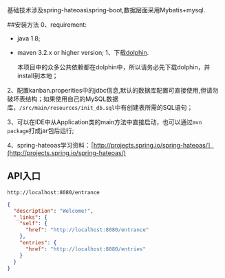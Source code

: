 基础技术涉及spring-hateoas\spring-boot,数据层面采用Mybatis+mysql.


##安装方法 
0、requirement:  
* java 1.8;  
* maven 3.2.x or higher version; 
1、下载[dolphin](https://github.com/xubitao/dolphin).

   本项目中的众多公共依赖都在dolphin中，所以请务必先下载dolphin，并install到本地；

2、配置kanban.properities中的jdbc信息,默认的数据库配置可直接使用,但请勿破坏表结构；如果使用自己的MySQL数据库，`/src/main/resources/init_db.sql`中有创建表所需的SQL语句；

3、可以在IDE中从Application类的main方法中直接启动，也可以通过`mvn package`打成jar包后运行;

4、spring-hateoas学习资料：［http://projects.spring.io/spring-hateoas/］(http://projects.spring.io/spring-hateoas/)
## API入口
```
http://localhost:8080/entrance
```
```json
{
  "description": "Welcome!",
  "_links": {
    "self": {
      "href": "http://localhost:8080/entrance"
    },
    "entries": {
      "href": "http://localhost:8080/entries"
    }
  }
}

```
